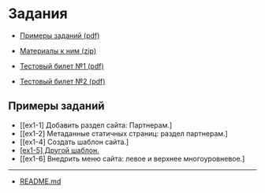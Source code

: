 # Задания

* [Примеры заданий (pdf)](http://training.1c-bitrix.ru/upload/exam_dev/pubinfo/Ex1AllType.pdf)

* [Материалы к ним (zip)](http://training.1c-bitrix.ru/upload/exam_dev/pubinfo/Ex1DemoMaterials.zip)

* [Тестовый билет №1 (pdf)](http://training.1c-bitrix.ru/upload/exam_dev/pubinfo/Ex1Demo1.pdf)

* [Тестовый билет №2 (pdf)](http://training.1c-bitrix.ru/upload/exam_dev/pubinfo/Ex1Demo2.pdf)

## Примеры заданий

* [[ex1-1] Добавить раздел сайта: Партнерам.]
* [[ex1-2] Метаданные статичных страниц: раздел партнерам.]
* [[ex1-4] Создать шаблон сайта.]
* [[ex1-5] Другой шаблон.](./ex1-5.md)
* [[ex1-6] Внедрить меню сайта: левое и верхнее многоуровневое.]

____
* [README.md](../../README.md)